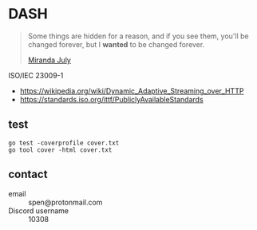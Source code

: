 # DASH

> Some things are hidden for a reason, and if you see them, you'll be changed
> forever, but I **wanted** to be changed forever.
>
> [Miranda July](//youtube.com/watch?v=7dMGWporaFE&t=142s)

ISO/IEC 23009-1

- <https://wikipedia.org/wiki/Dynamic_Adaptive_Streaming_over_HTTP>
- https://standards.iso.org/ittf/PubliclyAvailableStandards

## test

~~~
go test -coverprofile cover.txt
go tool cover -html cover.txt
~~~

## contact

<dl>
   <dt>email</dt>
   <dd>spen@protonmail.com</dd>
   <dt>Discord username</dt>
   <dd>10308</dd>
</dl>
